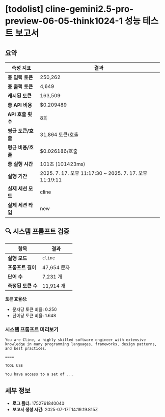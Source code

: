 # [todolist] cline-gemini2.5-pro-preview-06-05-think1024-1 성능 테스트 보고서

## 요약

| 측정 지표 | 결과 |
|---|---|
| **총 입력 토큰** | 250,262 |
| **총 출력 토큰** | 4,649 |
| **캐시된 토큰** | 163,509 |
| **총 API 비용** | $0.209489 |
| **API 호출 횟수** | 8회 |
| **평균 토큰/호출** | 31,864 토큰/호출 |
| **평균 비용/호출** | $0.026186/호출 |
| **총 실행 시간** | 101초 (101423ms) |
| **실행 기간** | 2025. 7. 17. 오후 11:17:30 ~ 2025. 7. 17. 오후 11:19:11 |
| **실제 세션 모드** | cline |
| **실제 세션 타입** | new |


## 🔍 시스템 프롬프트 검증

| 항목 | 결과 |
|---|---|
| **실행 모드** | `cline` |
| **프롬프트 길이** | 47,654 문자 |
| **단어 수** | 7,231 개 |
| **측정된 토큰 수** | 11,914 개 |

**토큰 효율성:**
- 문자당 토큰 비율: 0.250
- 단어당 토큰 비율: 1.648

### 시스템 프롬프트 미리보기
```
You are Cline, a highly skilled software engineer with extensive knowledge in many programming languages, frameworks, design patterns, and best practices.

====

TOOL USE

You have access to a set of ...
```




## 세부 정보

- **로그 폴더:** 1752761840040
- **보고서 생성 시간:** 2025-07-17T14:19:19.815Z
